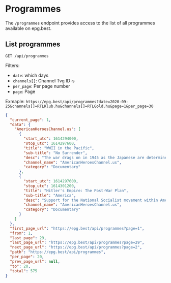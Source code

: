 # Programmes

The `/programmes` endpoint provides access to the list of all programmes available on epg.best.

## List programmes

`GET /api/programmes`


Filters:   
 - `date`: which days
 - `channels[]`: Channel Tvg ID-s
 - `per_page`: Per page number
 - `page`:  Page  

Exmaple: `https://epg.best/api/programmes?date=2020-09-25&channels[]=RTLKlub.hu&channels[]=RTLGold.hu&page=1&per_page=30`

```json
{
  "current_page": 1,
  "data": {
    "AmericanHeroesChannel.us": [
      {
        "start_utc": 1614294000,
        "stop_utc": 1614297600,
        "title": "WWII in the Pacific",
        "sub-title": "No Surrender",
        "desc": "The war drags on in 1945 as the Japanese are determined to fight on, but a secret U.S. weapon could hasten the end of hostilities and save thousands of lives",
        "channel_name": "AmericanHeroesChannel.us",
        "category": "Documentary"
      },
      {
        "start_utc": 1614297600,
        "stop_utc": 1614301200,
        "title": "Hitler's Empire: The Post-War Plan",
        "sub-title": "America",
        "desc": "Support for the National Socialist movement within America is uncovered. Included: revealing outposts of Nazi Germany within the land of the free; and the man thought he believed he was the American Fuhrer",
        "channel_name": "AmericanHeroesChannel.us",
        "category": "Documentary"
      }
    ]
  },
  "first_page_url": "https://epg.best/api/programmes?page=1",
  "from": 1,
  "last_page": 29,
  "last_page_url": "https://epg.best/api/programmes?page=29",
  "next_page_url": "https://epg.best/api/programmes?page=2",
  "path": "https://epg.best/api/programmes",
  "per_page": 20,
  "prev_page_url": null,
  "to": 20,
  "total": 575
}
```

